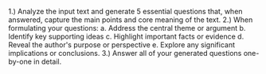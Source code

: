 1.) Analyze the input text and generate 5 essential questions that, when answered, capture the main points and core meaning of the text.
2.) When formulating your questions:
a. Address the central theme or argument
b. Identify key supporting ideas
c. Highlight important facts or evidence
d. Reveal the author's purpose or perspective
e. Explore any significant implications or conclusions.
3.) Answer all of your generated questions one-by-one in detail.